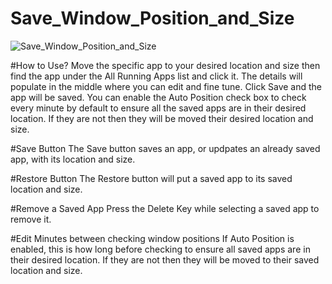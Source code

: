 # Save_Window_Position_and_Size

![Save_Window_Position_and_Size](https://user-images.githubusercontent.com/11081113/184188229-fa5ebd50-6f7e-45c0-94b8-e3f4d4c36ada.png)

#How to Use?
Move the specific app to your desired location and size then find the app under the All Running Apps list and click it. 
The details will populate in the middle where you can edit and fine tune. Click Save and the app will be saved. 
You can enable the Auto Position check box to check every minute by default to ensure all the saved apps are in their desired location. 
If they are not then they will be moved their desired location and size.

#Save Button
The Save button saves an app, or updpates an already saved app, with its location and size.

#Restore Button
The Restore button will put a saved app to its saved location and size.

#Remove a Saved App
Press the Delete Key while selecting a saved app to remove it.

#Edit Minutes between checking window positions
 If Auto Position is enabled, this is how long before checking to ensure all saved apps are in their desired location. If they are not then they will be moved to their saved location and size.
